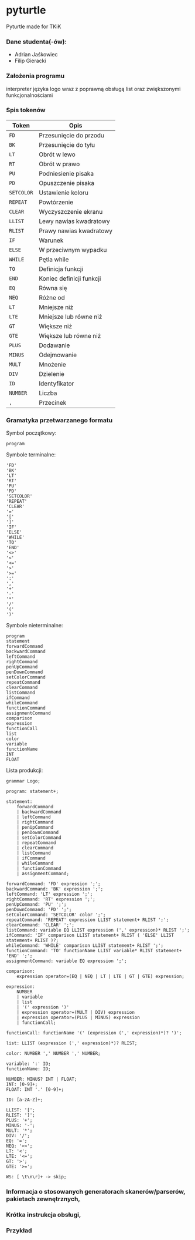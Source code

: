 # pyturtle
Pyturtle made for TKiK

### Dane studenta(-ów):
- Adrian Jaśkowiec
- Filip Gieracki

### Założenia programu
interpreter języka logo wraz z poprawną obsługą list oraz zwiększonymi funkcjonalnościami

### Spis tokenów

| Token     | Opis                                  |
|-----------|---------------------------------------|
| `FD`      | Przesunięcie do przodu                |
| `BK`      | Przesunięcie do tyłu                  |
| `LT`      | Obrót w lewo                          |
| `RT`      | Obrót w prawo                         |
| `PU`      | Podniesienie pisaka                   |
| `PD`      | Opuszczenie pisaka                    |
| `SETCOLOR`| Ustawienie koloru                     |
| `REPEAT`  | Powtórzenie                           |
| `CLEAR`   | Wyczyszczenie ekranu                  |
| `LLIST`   | Lewy nawias kwadratowy                |
| `RLIST`   | Prawy nawias kwadratowy               |
| `IF`      | Warunek                               |
| `ELSE`    | W przeciwnym wypadku                  |
| `WHILE`   | Pętla while                           |
| `TO`      | Definicja funkcji                     |
| `END`     | Koniec definicji funkcji              |
| `EQ`      | Równa się                             |
| `NEQ`     | Różne od                              |
| `LT`      | Mniejsze niż                          |
| `LTE`     | Mniejsze lub równe niż                |
| `GT`      | Większe niż                           |
| `GTE`     | Większe lub równe niż                 |
| `PLUS`    | Dodawanie                             |
| `MINUS`   | Odejmowanie                           |
| `MULT`    | Mnożenie                              |
| `DIV`     | Dzielenie                             |
| `ID`      | Identyfikator                         |
| `NUMBER`  | Liczba                                |
| `,`       | Przecinek                             |

### Gramatyka przetwarzanego formatu

Symbol początkowy:
```
program
```

Symbole terminalne:
```
'FD'
'BK'
'LT'
'RT'
'PU'
'PD'
'SETCOLOR'
'REPEAT'
'CLEAR'
'='
'['
']'
'IF'
'ELSE'
'WHILE'
'TO'
'END'
'<>'
'<'
'<='
'>'
'>='
':'
','
'+'
'-'
'*'
'/'
'('
')'
```
Symbole nieterminalne:
```
program
statement
forwardCommand
backwardCommand
leftCommand
rightCommand
penUpCommand
penDownCommand
setColorCommand
repeatCommand
clearCommand
listCommand
ifCommand
whileCommand
functionCommand
assignmentCommand
comparison
expression
functionCall
list
color
variable
functionName
INT
FLOAT
```

Lista produkcji:
```antlr
grammar Logo;

program: statement+;

statement:
    forwardCommand
    | backwardCommand
    | leftCommand
    | rightCommand
    | penUpCommand
    | penDownCommand
    | setColorCommand
    | repeatCommand
    | clearCommand
    | listCommand
    | ifCommand
    | whileCommand
    | functionCommand
    | assignmentCommand;

forwardCommand: 'FD' expression ';';
backwardCommand: 'BK' expression ';';
leftCommand: 'LT' expression ';';
rightCommand: 'RT' expression ';';
penUpCommand: 'PU' ';';
penDownCommand: 'PD' ';';
setColorCommand: 'SETCOLOR' color ';';
repeatCommand: 'REPEAT' expression LLIST statement+ RLIST ';';
clearCommand: 'CLEAR' ';';
listCommand: variable EQ LLIST expression (',' expression)* RLIST ';';
ifCommand: 'IF' comparison LLIST statement+ RLIST ( 'ELSE' LLIST statement+ RLIST )?;
whileCommand: 'WHILE' comparison LLIST statement+ RLIST ';';
functionCommand: 'TO' functionName LLIST variable* RLIST statement+ 'END' ';';
assignmentCommand: variable EQ expression ';';

comparison:
    expression operator=(EQ | NEQ | LT | LTE | GT | GTE) expression;

expression:
    NUMBER
    | variable
    | list
    | '(' expression ')'
    | expression operator=(MULT | DIV) expression
    | expression operator=(PLUS | MINUS) expression
    | functionCall;

functionCall: functionName '(' (expression (',' expression)*)? ')';

list: LLIST (expression (',' expression)*)? RLIST;

color: NUMBER ',' NUMBER ',' NUMBER;

variable: ':' ID;
functionName: ID;

NUMBER: MINUS? INT | FLOAT;
INT: [0-9]+;
FLOAT: INT '.' [0-9]+;

ID: [a-zA-Z]+;

LLIST: '[';
RLIST: ']';
PLUS: '+';
MINUS: '-';
MULT: '*';
DIV: '/';
EQ: '=';
NEQ: '<>';
LT: '<';
LTE: '<=';
GT: '>';
GTE: '>=';

WS: [ \t\n\r]+ -> skip;

```

### Informacja o stosowanych generatorach skanerów/parserów, pakietach zewnętrznych,

### Krótka instrukcja obsługi,

### Przykład
